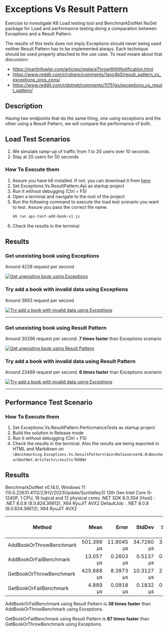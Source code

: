 # Exceptions Vs Result Pattern

Exercise to investigate K6 Load testing tool and BenchmarkDotNet NuGet package for Load and performance testing doing a comparation between Exceptions and a Result Pattern.

The results of this tests does not imply Exceptions should never being used neither Result Pattern has to be implemented always. Each technique should be used properly attached to the use case.
To read moare about that discussion:
- https://martinfowler.com/articles/replaceThrowWithNotification.html
- https://www.reddit.com/r/csharp/comments/1aoz4b0/result_pattern_vs_exceptions_pros_cons/
- https://www.reddit.com/r/dotnet/comments/11751gx/exceptions_vs_result_pattern/

## Description

Having two endpoints that do the same thing, one using exceptions and the other using a Result Pattern, we will compare the performance of both.

## Load Test Scenarios

1. We simulate ramp-up of traffic from 1 to 20 users over 10 seconds.
2. Stay at 20 users for 50 seconds 

### How To Execute them

1. Assure you have k6 installed. If not, you can download it from [here](https://k6.io/docs/getting-started/installation/)
2. Set Exceptions.Vs.ResultPattern.Api as startup project
3. Run it without debugging (Ctrl + F5)
4. Open a terminal and navigate to the root of the project
5. Run the following command to execute the load test scenario you want to test. Assure you pass the correct file name.
	```bash
	k6 run api-test-add-book-v1.js
	```
6. Check the results in the terminal

## Results

### Get unexisting book using Exceptions

Around 4228 request per second

[![Get unexisting book using Exceptions](./apì-test-get-book-v1-results.png)](./apì-test-get-book-v1-results.png)

### Try add a book with invalid data using Exceptions

Around 3893 request per second

[![Try add a book with invalid data using Exceptions](./apì-test-add-book-v1-results.png)](./apì-test-add-book-v1-results.png)

---

### Get unexisting book using Result Pattern

Around 30296 request per second. **7 times faster** than Exceptions scenario

[![Get unexisting book using Result Pattern](./apì-test-get-book-v2-results.png)](./apì-test-get-book-v2-results.png)


### Try add a book with invalid data using Result Pattern

Around 23469 request per second. **6 times faster** than Exceptions scenario

[![Try add a book with invalid data using Exceptions](./apì-test-add-book-v2-results.png)](./apì-test-add-book-v2-results.png)

---

## Performance Test Scenario

### How To Execute them

1. Set Exceptions.Vs.ResultPattern.PerformanceTests as startup project
2. Build the solution in Release mode
3. Run it without debugging (Ctrl + F5)
4. Check the results in the terminal. Also the results are being exported in HTML and Markdown on ```\Benchmarking.Exceptions.Vs.ResultPattern\bin\Release\net8.0\BenchmarkDotNet.Artifacts\results``` folder


## Results

BenchmarkDotNet v0.14.0, Windows 11 (10.0.22631.4112/23H2/2023Update/SunValley3)
12th Gen Intel Core i5-1240P, 1 CPU, 16 logical and 12 physical cores
.NET SDK 8.0.304
  [Host]     : .NET 8.0.8 (8.0.824.36612), X64 RyuJIT AVX2
  DefaultJob : .NET 8.0.8 (8.0.824.36612), X64 RyuJIT AVX2


 Method                  | Mean       | Error      | StdDev     | StdErr    | Min        | Q1         | Median     | Q3         | Max        | Op/s      | Gen0   | Exceptions | Completed Work Items | Lock Contentions | Allocated |
------------------------ |-----------:|-----------:|-----------:|----------:|-----------:|-----------:|-----------:|-----------:|-----------:|----------:|-------:|-----------:|---------------------:|-----------------:|----------:|
 AddBookOrThrowBenchmark | 501.399 μs | 11.9045 μs | 34.7260 μs | 3.5079 μs | 432.779 μs | 477.070 μs | 493.169 μs | 523.111 μs | 586.209 μs |   1,994.4 | 6.8359 |   100.0000 |                    - |                - |  42.97 KB |
 AddBookOrFailBenchmark  |  13.057 μs |  0.2603 μs |  0.5137 μs | 0.0742 μs |  11.850 μs |  12.688 μs |  13.016 μs |  13.378 μs |  14.353 μs |  76,588.3 | 7.9041 |          - |                    - |                - |  48.44 KB |
 GetBookOrThrowBenchmark | 425.688 μs |  8.3973 μs | 10.3127 μs | 2.1987 μs | 409.043 μs | 416.912 μs | 426.451 μs | 432.276 μs | 441.762 μs |   2,349.1 | 6.8359 |   100.0000 |                    - |                - |  43.75 KB |
 GetBookOrFailBenchmark  |   4.889 μs |  0.0918 μs |  0.1832 μs | 0.0262 μs |   4.497 μs |   4.765 μs |   4.871 μs |   4.971 μs |   5.317 μs | 204,528.6 | 3.1815 |          - |                    - |                - |  19.53 KB |


 AddBookOrFailBenchmark using Result Pattern is **38 times faster** than AddBookOrThrowBenchmark using Exceptions.

 GetBookOrFailBenchmark using Result Pattern is **87 times faster** than GetBookOrThrowBenchmark using Exceptions.
